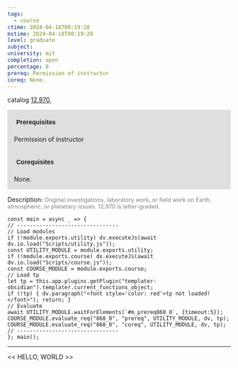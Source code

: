 ```yaml
---
tags:
  - course
ctime: 2024-04-18T00:19:28
mstime: 2024-04-18T00:19:28
level: graduate
subject: 
university: mit
completion: open
percentage: 0
prereq: Permission of instructor
coreq: None.
---
```


catalog [12.970,](http://student.mit.edu/catalog/m12c.html#12.971)

<span style="display: block; padding: 15px; background-color: rgb(100, 100, 100, 0.2);"><font id="m_prereq868_0" style="display: block; font-family: Arial, sans-serif; font-weight: bold; padding: 5px">Prerequisites</font><br><span id="prereq868_0">Permission of instructor</span></span>
<span style="display: block; padding: 15px; background-color: rgb(100, 100, 100, 0.2);"><font id="m_coreq868_0" style="display: block; font-family: Arial, sans-serif; font-weight: bold; padding: 5px">Corequisites</font><br><span id="coreq868_0">None.</span></span>

<font style="">Description:</font>
<font style="color: grey; font-size: 0.8rem;">Original investigations, laboratory work, or field work on Earth, atmospheric, or planetary issues. 12.970 is letter-graded.</font>

```dataviewjs
const main = async _ => {
// --------------------------------
// Load modules
if (!module.exports.utility) dv.executeJs(await dv.io.load("Scripts/utility.js"));
const UTILITY_MODULE = module.exports.utility;
if (!module.exports.course) dv.executeJs(await dv.io.load("Scripts/course.js"));
const COURSE_MODULE = module.exports.course;
// Load tp
let tp = this.app.plugins.getPlugin("templater-obsidian").templater.current_functions_object;
if (!tp) { dv.paragraph("<font style='color: red'>tp not loaded!</font>"); return; }
// Evaluate
await UTILITY_MODULE.waitForElements(`#m_prereq868_0`, {timeout:5});
COURSE_MODULE.evaluate_req("868_0", "prereq", UTILITY_MODULE, dv, tp);
COURSE_MODULE.evaluate_req("868_0", "coreq", UTILITY_MODULE, dv, tp);
// --------------------------------
}; main();
```

---

<< HELLO, WORLD >>
